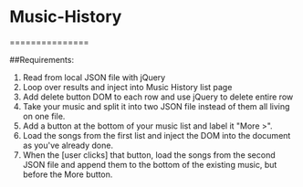 # Music-History
===============

##Requirements:

1. Read from local JSON file with jQuery
2. Loop over results and inject into Music History list page
3. Add delete button DOM to each row and use jQuery to delete entire row
4. Take your music and split it into two JSON file instead of them all living on one file.
5. Add a button at the bottom of your music list and label it "More >".
6. Load the songs from the first list and inject the DOM into the document as you've already done.
7. When the [user clicks] that button, load the songs from the second JSON file and append them to the bottom of the existing music, but before the More button.
